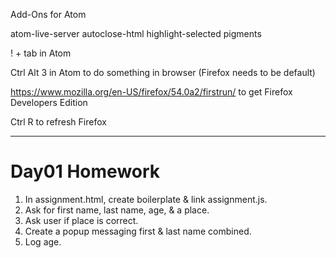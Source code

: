 Add-Ons for Atom

atom-live-server
autoclose-html
highlight-selected
pigments

! + tab in Atom

Ctrl Alt 3 in Atom to do something in browser (Firefox needs to be default)

https://www.mozilla.org/en-US/firefox/54.0a2/firstrun/ to get Firefox Developers Edition

Ctrl R to refresh Firefox

__________________________________________________

#  Day01 Homework
1. In assignment.html, create boilerplate & link assignment.js.
2. Ask for first name, last name, age, & a place.
3. Ask user if place is correct.
4. Create a popup messaging first & last name combined.
5. Log age.
